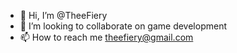 - 👋 Hi, I’m @TheeFiery
- 💞️ I’m looking to collaborate on game development
- 📫 How to reach me theefiery@gmail.com

<!---
TheeFiery/TheeFiery is a ✨ special ✨ repository because its `README.md` (this file) appears on your GitHub profile.
You can click the Preview link to take a look at your changes.
--->
